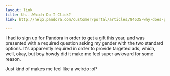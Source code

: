 ```yaml
---
layout: link
title: Uh...Which Do I Click?
link: http://help.pandora.com/customer/portal/articles/84635-why-does-pandora-need-my-gender-

---
```


I had to sign up for Pandora in order to get a gift this year, and was presented with a required question asking my gender with the two standard options.  It's apparently required in order to provide targeted ads, which, well, okay, but boy howdy did it make me feel super awkward for some reason.  

Just kind of makes me feel like a weirdo :oP
